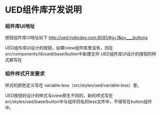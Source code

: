 # UED组件库开发说明

### 组件库UI地址
按钮组件库UI地址如下
http://ued.tydicdev.com:8081/#g=1&p=___buttons

UED组件库UI设计的按钮，如果iview组件库里没有，则在src/components/lib/ued/base/button中新建文件
UED组件库UI设计的按钮的样式都写在

### 组件样式开发要求
样式的颜色定义写在 variable.less（src/styles/ued/variable.less）里。

UED按钮的设计的样式与iview原生不同的，新的样式写在src/styles/ued/base/button中与组件同名的less文件中，不得写在button组件中。
